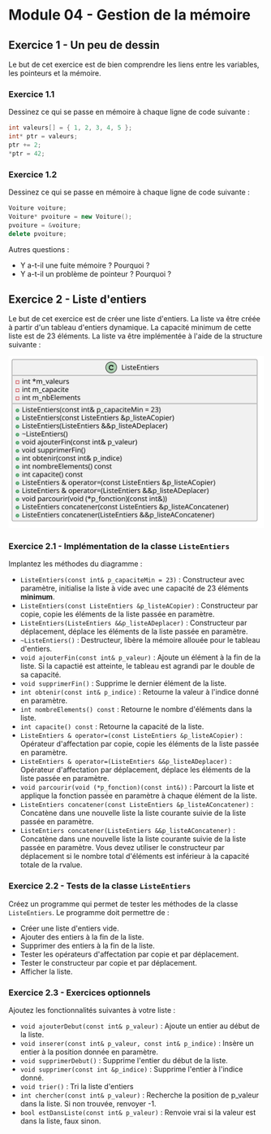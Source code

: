 # Module 04 - Gestion de la mémoire

## Exercice 1 - Un peu de dessin

Le but de cet exercice est de bien comprendre les liens entre les variables, les pointeurs et la mémoire.

### Exercice 1.1

Dessinez ce qui se passe en mémoire à chaque ligne de code suivante :

```cpp
int valeurs[] = { 1, 2, 3, 4, 5 };
int* ptr = valeurs;
ptr += 2;
*ptr = 42;
```

### Exercice 1.2

Dessinez ce qui se passe en mémoire à chaque ligne de code suivante :

```cpp
Voiture voiture;
Voiture* pvoiture = new Voiture();
pvoiture = &voiture;
delete pvoiture;
```

Autres questions :

- Y a-t-il une fuite mémoire ? Pourquoi ?
- Y a-t-il un problème de pointeur ? Pourquoi ?

## Exercice 2 - Liste d'entiers

Le but de cet exercice est de créer une liste d'entiers. La liste va être créée à partir d'un tableau d'entiers dynamique. La capacité minimum de cette liste est de 23 éléments. La liste va être implémentée à l'aide de la structure suivante :

![Liste](../images/Module04_GestionMemoire/diag/listeEntiers/listeEntiers.svg)

### Exercice 2.1 - Implémentation de la classe `ListeEntiers`

Implantez les méthodes du diagramme :

- `ListeEntiers(const int& p_capaciteMin = 23)` : Constructeur avec paramètre, initialise la liste à vide avec une capacité de 23 éléments **minimum**.
- `ListeEntiers(const ListeEntiers &p_listeACopier)` : Constructeur par copie, copie les éléments de la liste passée en paramètre.
- `ListeEntiers(ListeEntiers &&p_listeADeplacer)` : Constructeur par déplacement, déplace les éléments de la liste passée en paramètre.
- `~ListeEntiers()` : Destructeur, libère la mémoire allouée pour le tableau d'entiers.
- `void ajouterFin(const int& p_valeur)` : Ajoute un élément à la fin de la liste. Si la capactié est atteinte, le tableau est agrandi par le double de sa capacité.
- `void supprimerFin()` : Supprime le dernier élément de la liste.
- `int obtenir(const int& p_indice)` : Retourne la valeur à l'indice donné en paramètre.
- `int nombreElements() const` : Retourne le nombre d'éléments dans la liste.
- `int capacite() const` : Retourne la capacité de la liste.
- `ListeEntiers & operator=(const ListeEntiers &p_listeACopier)` : Opérateur d'affectation par copie, copie les éléments de la liste passée en paramètre.
- `ListeEntiers & operator=(ListeEntiers &&p_listeADeplacer)` : Opérateur d'affectation par déplacement, déplace les éléments de la liste passée en paramètre.
- `void parcourir(void (*p_fonction)(const int&))` : Parcourt la liste et applique la fonction passée en paramètre à chaque élément de la liste.
- `ListeEntiers concatener(const ListeEntiers &p_listeAConcatener)` : Concatène dans une nouvelle liste la liste courante suivie de la liste passée en paramètre.
- `ListeEntiers concatener(ListeEntiers &&p_listeAConcatener)` : Concatène dans une nouvelle liste la liste courante suivie de la liste passée en paramètre. Vous devez utiliser le constructeur par déplacement si le nombre total d'éléments est inférieur à la capacité totale de la rvalue.

### Exercice 2.2 - Tests de la classe `ListeEntiers`

Créez un programme qui permet de tester les méthodes de la classe `ListeEntiers`. Le programme doit permettre de :

- Créer une liste d'entiers vide.
- Ajouter des entiers à la fin de la liste.
- Supprimer des entiers à la fin de la liste.
- Tester les opérateurs d'affectation par copie et par déplacement.
- Tester le constructeur par copie et par déplacement.
- Afficher la liste.

### Exercice 2.3 - Exercices optionnels

Ajoutez les fonctionnalités suivantes à votre liste :

- `void ajouterDebut(const int& p_valeur)` : Ajoute un entier au début de la liste.
- `void inserer(const int& p_valeur, const int& p_indice)` : Insère un entier à la position donnée en paramètre.
- `void supprimerDebut()` : Supprime l'entier du début de la liste.
- `void supprimer(const int &p_indice)` : Supprime l'entier à l'indice donné.
- `void trier()` : Tri la liste d'entiers
- `int chercher(const int& p_valeur)` : Recherche la position de p_valeur dans la liste. Si non trouvée, renvoyer -1.
- `bool estDansListe(const int& p_valeur)` : Renvoie vrai si la valeur est dans la liste, faux sinon.

